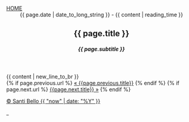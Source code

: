 <!DOCTYPE html>
<html lang="es">
  <head>
    <script
      async
      src="https://www.googletagmanager.com/gtag/js?id=UA-135545927-1"
    ></script>
    <meta charset="utf-8" />
    <meta
      name="viewport"
      content="width=device-width, initial-scale=1, shrink-to-fit=no"
    />
    <title>Santi Bello</title>
    <link rel="shortcut icon" href="{{ site.baseurl }}/assets/img/favicon.ico" />
    <link rel="icon" href="{{ site.baseurl }}/assets/img/favicon.ico" />
    <link rel="stylesheet" type="text/css"href="{{ site.baseurl }}/assets/home.css" />
  </head>
  <body>
    <nav>
      <a href="{{ site.baseurl }}/" >HOME</a>
    </nav>
    <main class="blog">
      <header >
        <date>{{ page.date | date_to_long_string }} - {{ content | reading_time }}</date>
        <h2 class="blog-title">{{ page.title }}</h2>
        <h5 class="blog-subtitle">{{ page.subtitle }}</h5>
      </header>
      <article >
        {{ content | new_line_to_br }}
      </article>
      <div>
      <div class="PageNavigation">
        {% if page.previous.url %}
          <a class="prev" href="{{'/blog' | append: page.previous.url}}">&laquo; {{page.previous.title}}</a>
        {% endif %}
        {% if page.next.url %}
          <a class="next" href="{{'/blog' | append: page.next.url}}">{{page.next.title}} &raquo;</a>
        {% endif %}
      </div>
    </main>
    <footer>
      <p>
        <a href="{{  '/blog' | append: base.url }}/" >© Santi Bello {{ "now" | date: "%Y" }}</a>
      </p>
     <div>_</div>
    </footer>
  </body>
</html>

